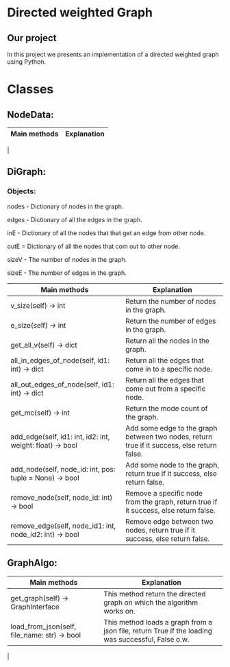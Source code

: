 # Directed weighted Graph

## Our project
In this project we presents an implementation of a directed weighted graph using Python.

# Classes

## NodeData:

| Main methods | Explanation |
|------------  | ------------|
| 

## DiGraph:

### Objects:
nodes - Dictionary of nodes in the graph.

edges - Dictionary of all the edges in the graph.

inE - Dictionary of all the nodes that that get an edge from other node.

outE = Dictionary of all the nodes that com out to other node.

sizeV - The number of nodes in the graph.

sizeE - The number of edges in the graph.

| Main methods | Explanation |
|------------  | ------------|
| v_size(self) -> int | Return the number of nodes in the graph. |
| e_size(self) -> int | Return the number of edges in the graph. |
| get_all_v(self) -> dict | Return all the nodes in the graph. |
| all_in_edges_of_node(self, id1: int) -> dict | Return all the edges that come in to a specific node. |
| all_out_edges_of_node(self, id1: int) -> dict | Return all the edges that come out from a specific node. |
| get_mc(self) -> int | Return the mode count of the graph. |
| add_edge(self, id1: int, id2: int, weight: float) -> bool | Add some edge to the graph between two nodes, return true if it success, else return false. |
| add_node(self, node_id: int, pos: tuple = None) -> bool | Add some node to the graph, return true if it success, else return false. |
| remove_node(self, node_id: int) -> bool | Remove a specific node from the graph, return true if it success, else return false. |
| remove_edge(self, node_id1: int, node_id2: int) -> bool | Remove edge between two nodes, return true if it success, else return false. |

## GraphAlgo:

| Main methods | Explanation |
|------------  | -------------|
| get_graph(self) -> GraphInterface  | This method return the directed graph on which the algorithm works on.             |
| load_from_json(self, file_name: str) -> bool| This method loads a graph from a json file, return True if the loading was successful, False o.w.               |
|
